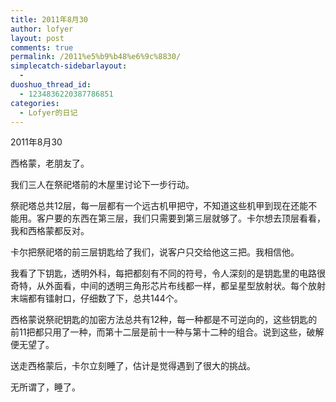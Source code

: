 ```yaml
---
title: 2011年8月30
author: lofyer
layout: post
comments: true
permalink: /2011%e5%b9%b48%e6%9c%8830/
simplecatch-sidebarlayout:
  - 
duoshuo_thread_id:
  - 1234836220387786851
categories:
  - Lofyer的日记
---
```

2011年8月30

西格蒙，老朋友了。

我们三人在祭祀塔前的木屋里讨论下一步行动。

祭祀塔总共12层，每一层都有一个远古机甲把守，不知道这些机甲到现在还能不能用。客户要的东西在第三层，我们只需要到第三层就够了。卡尔想去顶层看看，我和西格蒙都反对。

卡尔把祭祀塔的前三层钥匙给了我们，说客户只交给他这三把。我相信他。

我看了下钥匙，透明外科，每把都刻有不同的符号，令人深刻的是钥匙里的电路很奇特，从外面看，中间的透明三角形芯片布线都一样，都呈星型放射状。每个放射末端都有镭射口，仔细数了下，总共144个。

西格蒙说祭祀钥匙的加密方法总共有12种，每一种都是不可逆向的，这些钥匙的前11把都只用了一种，而第十二层是前十一种与第十二种的组合。说到这些，破解便无望了。

送走西格蒙后，卡尔立刻睡了，估计是觉得遇到了很大的挑战。

无所谓了，睡了。